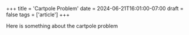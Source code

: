 +++
title = 'Cartpole Problem'
date = 2024-06-21T16:01:00-07:00
draft = false
tags = ['article']
+++

Here is something about the cartpole problem
